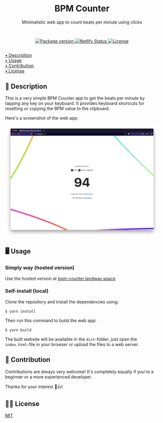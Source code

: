 <h1 align="center">BPM Counter</h1>
<p align="center">Minimalistic web app to count beats per minute using clicks</p>

<br>

<p align="center">
    <a href="https://github.com/jarne/bpm-counter/blob/master/package.json">
        <img src="https://img.shields.io/github/package-json/v/jarne/bpm-counter.svg" alt="Package version">
    </a>
    <a href="https://app.netlify.com/sites/timely-conkies-3c8b4c/deploys">
        <img src="https://api.netlify.com/api/v1/badges/7905daad-b815-415f-a3ad-235514473db1/deploy-status" alt="Netlify Status">
    </a>
    <a href="https://github.com/jarne/bpm-counter/blob/master/LICENSE">
        <img src="https://img.shields.io/github/license/jarne/bpm-counter.svg" alt="License">
    </a>
</p>

##

[• Description](#-description)  
[• Usage](#-usage)  
[• Contribution](#-contribution)  
[• License](#%EF%B8%8F-license)

## 📙 Description

This is a very simple BPM Counter app to get the beats per minute by tapping any key on your keyboard. It provides keyboard shortcuts for resetting or copying the BPM value to the clipboard.

Here's a screenshot of the web app:

<img src=".github/.media/screenshot.png" alt="Screenshot of the app">

## 🖥 Usage

### Simply way (hosted version)

Use the hosted version at [bpm-counter.landway.space](https://bpm-counter.landway.space).

### Self-install (local)

Clone the repository and install the dependencies using:

```
$ yarn install
```

Then run this command to build the web app:

```
$ yarn build
```

The built website will be available in the `dist`-folder, just open the `index.html`-file in your browser or upload the files to a web server.

## 🙋‍ Contribution

Contributions are always very welcome! It's completely equally if you're a beginner or a more experienced developer.

Thanks for your interest 🎉👍!

## 👨‍⚖️ License

[MIT](https://github.com/jarne/bpm-counter/blob/main/LICENSE)
